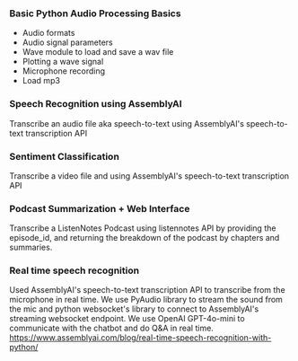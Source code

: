 ### Basic Python Audio Processing Basics
- Audio formats
- Audio signal parameters
- Wave module to load and save a wav file
- Plotting a wave signal
- Microphone recording
- Load mp3

### Speech Recognition using AssemblyAI
Transcribe an audio file aka speech-to-text using AssemblyAI's speech-to-text transcription API

### Sentiment Classification
Transcribe a video file and using AssemblyAI's speech-to-text transcription API

### Podcast Summarization + Web Interface
Transcribe a ListenNotes Podcast using listennotes API by providing the episode_id, and returning the breakdown of the podcast by chapters and summaries.

### Real time speech recognition
Used AssemblyAI's speech-to-text transcription API to transcribe from the microphone in real time. We use PyAudio library to stream the sound from the mic and python websocket's library to connect to AssemblyAI's streaming websocket endpoint. We use OpenAI GPT-4o-mini to communicate with the chatbot and do Q&A in real time.
https://www.assemblyai.com/blog/real-time-speech-recognition-with-python/
